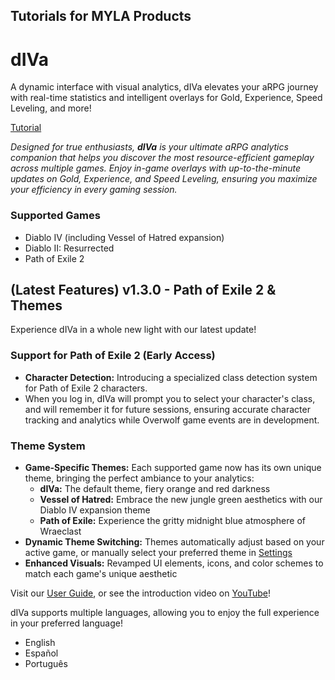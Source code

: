 ## Tutorials for MYLA Products

# dIVa 

A dynamic interface with visual analytics, dIVa elevates your aRPG journey with real-time statistics and intelligent overlays for Gold, Experience, Speed Leveling, and more!

[Tutorial](https://myla-llc.github.io/tutorials/dIVa/index.html)

*Designed for true enthusiasts, **dIVa** is your ultimate aRPG analytics companion that helps you discover the most resource-efficient gameplay across multiple games. Enjoy in-game overlays with up-to-the-minute updates on Gold, Experience, and Speed Leveling, ensuring you maximize your efficiency in every gaming session.*

### Supported Games
- Diablo IV (including Vessel of Hatred expansion)
- Diablo II: Resurrected
- Path of Exile 2

## (Latest Features) v1.3.0 - Path of Exile 2 & Themes

Experience dIVa in a whole new light with our latest update!

### Support for Path of Exile 2 (Early Access)

- **Character Detection:** Introducing a specialized class detection system for Path of Exile 2 characters.
- When you log in, dIVa will prompt you to select your character's class, and will remember it for future sessions, ensuring accurate character tracking and analytics while Overwolf game events are in development.

### Theme System

- **Game-Specific Themes:** Each supported game now has its own unique theme, bringing the perfect ambiance to your analytics:
  - **dIVa:** The default theme, fiery orange and red darkness
  - **Vessel of Hatred:** Embrace the new jungle green aesthetics with our Diablo IV expansion theme
  - **Path of Exile:** Experience the gritty midnight blue atmosphere of Wraeclast
- **Dynamic Theme Switching:** Themes automatically adjust based on your active game, or manually select your preferred theme in [Settings](settings.html#themes)
- **Enhanced Visuals:** Revamped UI elements, icons, and color schemes to match each game's unique aesthetic

Visit our [User Guide](https://myla-llc.github.io/tutorials/dIVa/index.html), or see the introduction video on [YouTube](https://youtu.be/9ZPsBgi1_M8)!

dIVa supports multiple languages, allowing you to enjoy the full experience in your preferred language!
- English
- Español
- Português